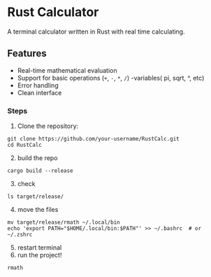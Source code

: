 # Rust  Calculator
A  terminal calculator written in Rust with real time calculating.


## Features

- Real-time mathematical evaluation
- Support for basic operations (`+`, `-`, `*`, `/`)
-variables( pi, sqrt, ^, etc)
- Error handling
- Clean interface

### Steps
1. Clone the repository:
```
git clone https://github.com/your-username/RustCalc.git
cd RustCalc
```
2. build the repo
```
cargo build --release
```
3. check
```
ls target/release/
```
4. move the files
```
mv target/release/rmath ~/.local/bin
echo 'export PATH="$HOME/.local/bin:$PATH"' >> ~/.bashrc  # or ~/.zshrc
```
5. restart terminal
6. run the project!
```
rmath
```
